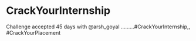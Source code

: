 # CrackYourInternship
Challenge accepted 45 days with @arsh_goyal .........#CrackYourInternship,, #CrackYourPlacement
